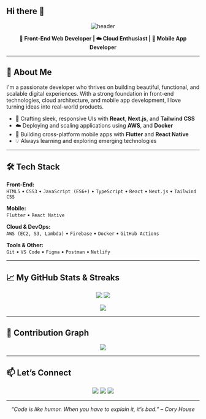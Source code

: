 ## Hi there 👋


<!-- Profile Banner -->
<p align="center">
  <img src="https://capsule-render.vercel.app/api?type=waving&color=0:00c6ff,100:0072ff&height=250&section=header&text=Hi%20👋,%20I'm%20Kelvin%20Jones%20🚀&fontSize=40&fontColor=ffffff&animation=fadeIn" alt="header"/>
</p>

<p align="center">
  <b>🚀 Front-End Web Developer | ☁️ Cloud Enthusiast | 📱 Mobile App Developer</b>
</p>



---

## 🧠 About Me

I'm a passionate developer who thrives on building beautiful, functional, and scalable digital experiences. With a strong foundation in front-end technologies, cloud architecture, and mobile app development, I love turning ideas into real-world products.

- 🎨 Crafting sleek, responsive UIs with **React**, **Next.js**, and **Tailwind CSS**
- ☁️ Deploying and scaling applications using **AWS**, and **Docker**
- 📱 Building cross-platform mobile apps with **Flutter** and **React Native**
- 💡 Always learning and exploring emerging technologies

---

## 🛠️ Tech Stack

**Front-End:**  
`HTML5` • `CSS3` • `JavaScript (ES6+)` • `TypeScript` • `React` • `Next.js` • `Tailwind CSS` 

**Mobile:**  
`Flutter`  • `React Native` 

**Cloud & DevOps:**  
`AWS (EC2, S3, Lambda)` • `Firebase` • `Docker` • `GitHub Actions`

**Tools & Other:**  
`Git` • `VS Code` • `Figma` • `Postman`  • `Netlify`

---



## 📈 My GitHub Stats & Streaks

<p align="center">
    <img src="https://github-readme-stats.vercel.app/api?username=your-github-username&show_icons=true&theme=react&rank_icon=github&hide_border=true" />
  <img src="https://github-readme-streak-stats.herokuapp.com?user=your-github-username&theme=react&hide_border=true" />
</p>

<p align="center">
  <img src="https://github-readme-stats.vercel.app/api/top-langs/?username=your-github-username&layout=compact&theme=react&hide_border=true" />
</p>

---

## 🌱 Contribution Graph

<p align="center">
  <img src="https://github-readme-activity-graph.cyclic.app/graph?username=your-github-username&theme=react-dark&hide_border=true" />
</p>

---

## 📫 Let’s Connect

<p align="center">
  <a href="https://yourportfolio.com" target="_blank"><img src="https://img.shields.io/badge/Portfolio-%23007acc?style=for-the-badge&logo=Google-Chrome&logoColor=white"/></a>
  <a href="https://linkedin.com/in/kelvin-jones-161260361" target="_blank"><img src="https://img.shields.io/badge/LinkedIn-%230077B5?style=for-the-badge&logo=linkedin&logoColor=white"/></a>
  <a href="mailto:joneskelvin1103@gmail.com.com"><img src="https://img.shields.io/badge/Email-%23D14836?style=for-the-badge&logo=gmail&logoColor=white"/></a>

</p>

---

<p align="center"><i>“Code is like humor. When you have to explain it, it’s bad.” – Cory House</i></p>
